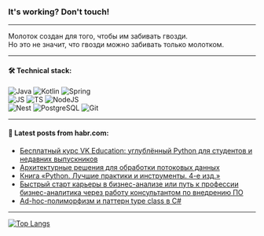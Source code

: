### It's working? Don't touch!

---
Молоток создан для того, чтобы им забивать гвозди. <br>
Но это не значит, что гвозди можно забивать только молотком.

---

#### 🛠️ Technical stack:

![Java](https://img.shields.io/badge/Java-informational?logo=Oracle&style=flat&logoColor=white&color=FF4500)
![Kotlin](https://img.shields.io/badge/Kotlin-informational?logo=Kotlin&style=flat&logoColor=white&color=774D97)
![Spring](https://img.shields.io/badge/SpringBoot-informational?logo=SpringBoot&style=flat&logoColor=white&color=6DB33F) <br>
![JS](https://img.shields.io/badge/JS-informational?logo=javaScript&style=flat&logoColor=black&color=F7Df1E)
![TS](https://img.shields.io/badge/TypeScript-informational?logo=typeScript&style=flat&logoColor=black&color=0667A8)
![NodeJS](https://img.shields.io/badge/NodeJS-informational?logo=node.js&style=flat&logoColor=white&color=70A760) <br>
![Nest](https://img.shields.io/badge/NestJS-informational?logo=NestJS&style=flat&logoColor=white&color=E0234E)
![PostgreSQL](https://img.shields.io/badge/PostgreSQL-informational?logo=PostgreSQL&style=flat&logoColor=white&color=DAA520)
![Git](https://img.shields.io/badge/Git-informational?logo=git&style=flat&logoColor=white&color=778899)

___

#### 💬 Latest posts from habr.com:

<!-- BLOG-POST-LIST:START -->
- [Бесплатный курс VK Education: углублённый Python для студентов и недавних выпускников](https://habr.com/ru/companies/vk/articles/757686/?utm_source=habrahabr&utm_medium=rss&utm_campaign=757686)
- [Архитектурные решения для обработки потоковых данных](https://habr.com/ru/companies/otus/articles/757098/?utm_source=habrahabr&utm_medium=rss&utm_campaign=757098)
- [Книга «Python. Лучшие практики и инструменты. 4-е изд.»](https://habr.com/ru/companies/piter/articles/757636/?utm_source=habrahabr&utm_medium=rss&utm_campaign=757636)
- [Быстрый старт карьеры в бизнес-анализе или путь к профессии бизнес-аналитика через работу консультантом по внедрению ПО](https://habr.com/ru/articles/757670/?utm_source=habrahabr&utm_medium=rss&utm_campaign=757670)
- [Ad-hoc-полиморфизм и паттерн type class в C#](https://habr.com/ru/companies/ruvds/articles/757118/?utm_source=habrahabr&utm_medium=rss&utm_campaign=757118)
<!-- BLOG-POST-LIST:END -->

---
[![Top Langs](https://github-readme-stats-git-master-advtsetting-gmailcom.vercel.app/api/top-langs/?username=zloylis&langs_count=10&hide_title=false&title_color=e6edf3&size_weight=0.5&count_weight=0.5&layout=compact&hide_border=true&theme=dracula)](https://github.com/zloylis)

<!-- ![GitHub stats](https://github-readme-stats-git-master-advtsetting-gmailcom.vercel.app/api?username=zloylis&show_icons=true&hide_border=true&theme=dracula&hide_title=true&include_all_commits=true&count_private=true&hide=contribs&hide_rank=true) -->
